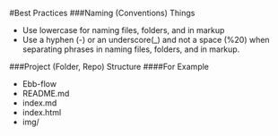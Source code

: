 #Best Practices
###Naming (Conventions) Things

- Use lowercase for naming files, folders, and in markup
- Use a hyphen (-) or an underscore(_) and not a space (%20) when separating phrases in naming files, folders, and in markup.

###Project (Folder, Repo) Structure
####For Example
- Ebb-flow
 - README.md
 - index.md
 - index.html
 - img/
